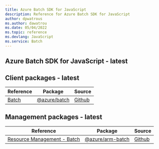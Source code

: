 ```yaml
---
title: Azure Batch SDK for JavaScript
description: Reference for Azure Batch SDK for JavaScript
author: dpwatrous
ms.author: dawatrou
ms.date: 05/04/2022
ms.topic: reference
ms.devlang: JavaScript
ms.service: Batch
---
```

## Azure Batch SDK for JavaScript - latest
## Client packages - latest
| Reference | Package | Source |
|---|---|---|
|[Batch](javascript/api/overview/azure/batch-readme)|[@azure/batch](https://www.npmjs.com/package/@azure/batch)|[Github](https://github.com/Azure/azure-sdk-for-js)|

## Management packages - latest
| Reference | Package | Source |
|---|---|---|
|[Resource Management - Batch](javascript/api/overview/azure/arm-batch-readme)|[@azure/arm-batch](https://www.npmjs.com/package/@azure/arm-batch)|[Github](https://github.com/Azure/azure-sdk-for-js/blob/main/sdk/batch/arm-batch)|

